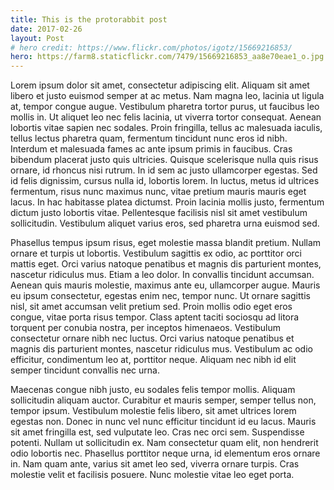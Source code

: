 ```yaml
---
title: This is the protorabbit post
date: 2017-02-26
layout: Post
# hero credit: https://www.flickr.com/photos/igotz/15669216853/
hero: https://farm8.staticflickr.com/7479/15669216853_aa8e70eae1_o.jpg
---
```


<!-- start lipsum code -->
<!-- http://www.deloreanipsum.com/ -->

Lorem ipsum dolor sit amet, consectetur adipiscing elit. Aliquam sit amet libero et justo euismod semper at ac metus. Nam magna leo, lacinia ut ligula at, tempor congue augue. Vestibulum pharetra tortor purus, ut faucibus leo mollis in. Ut aliquet leo nec felis lacinia, ut viverra tortor consequat. Aenean lobortis vitae sapien nec sodales. Proin fringilla, tellus ac malesuada iaculis, tellus lectus pharetra quam, fermentum tincidunt nunc eros id nibh. Interdum et malesuada fames ac ante ipsum primis in faucibus. Cras bibendum placerat justo quis ultricies. Quisque scelerisque nulla quis risus ornare, id rhoncus nisi rutrum. In id sem ac justo ullamcorper egestas. Sed id felis dignissim, cursus nulla id, lobortis lorem. In luctus, metus id ultrices fermentum, risus nunc maximus nunc, vitae pretium mauris mauris eget lacus. In hac habitasse platea dictumst. Proin lacinia mollis justo, fermentum dictum justo lobortis vitae. Pellentesque facilisis nisl sit amet vestibulum sollicitudin. Vestibulum aliquet varius eros, sed pharetra urna euismod sed.

Phasellus tempus ipsum risus, eget molestie massa blandit pretium. Nullam ornare et turpis ut lobortis. Vestibulum sagittis ex odio, ac porttitor orci mattis eget. Orci varius natoque penatibus et magnis dis parturient montes, nascetur ridiculus mus. Etiam a leo dolor. In convallis tincidunt accumsan. Aenean quis mauris molestie, maximus ante eu, ullamcorper augue. Mauris eu ipsum consectetur, egestas enim nec, tempor nunc. Ut ornare sagittis nisl, sit amet accumsan velit pretium sed. Proin mollis odio eget eros congue, vitae porta risus tempor. Class aptent taciti sociosqu ad litora torquent per conubia nostra, per inceptos himenaeos. Vestibulum consectetur ornare nibh nec luctus. Orci varius natoque penatibus et magnis dis parturient montes, nascetur ridiculus mus. Vestibulum ac odio efficitur, condimentum leo at, porttitor neque. Aliquam nec nibh id elit semper tincidunt convallis nec urna.

Maecenas congue nibh justo, eu sodales felis tempor mollis. Aliquam sollicitudin aliquam auctor. Curabitur et mauris semper, semper tellus non, tempor ipsum. Vestibulum molestie felis libero, sit amet ultrices lorem egestas non. Donec in nunc vel nunc efficitur tincidunt id eu lacus. Mauris sit amet fringilla est, sed vulputate leo. Cras nec orci sem. Suspendisse potenti. Nullam ut sollicitudin ex. Nam consectetur quam elit, non hendrerit odio lobortis nec. Phasellus porttitor neque urna, id elementum eros ornare in. Nam quam ante, varius sit amet leo sed, viverra ornare turpis. Cras molestie velit et facilisis posuere. Nunc molestie vitae leo eget porta.

<!-- end lipsum code -->

